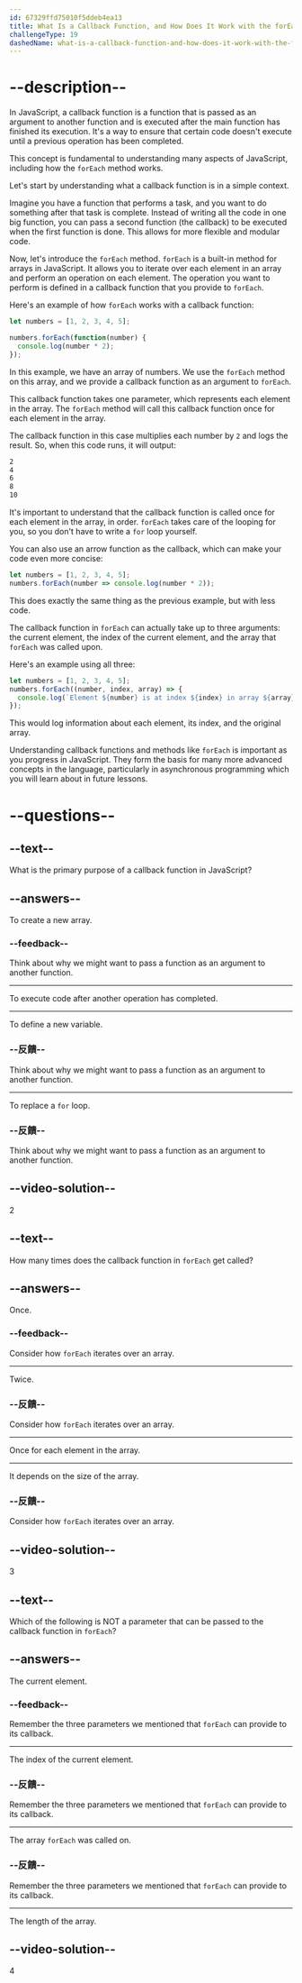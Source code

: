 ```yaml
---
id: 67329ffd75010f5ddeb4ea13
title: What Is a Callback Function, and How Does It Work with the forEach Method?
challengeType: 19
dashedName: what-is-a-callback-function-and-how-does-it-work-with-the-foreach-method
---
```


# --description--

In JavaScript, a callback function is a function that is passed as an argument to another function and is executed after the main function has finished its execution. It's a way to ensure that certain code doesn't execute until a previous operation has been completed.

This concept is fundamental to understanding many aspects of JavaScript, including how the `forEach` method works.

Let's start by understanding what a callback function is in a simple context.

Imagine you have a function that performs a task, and you want to do something after that task is complete. Instead of writing all the code in one big function, you can pass a second function (the callback) to be executed when the first function is done. This allows for more flexible and modular code.

Now, let's introduce the `forEach` method. `forEach` is a built-in method for arrays in JavaScript. It allows you to iterate over each element in an array and perform an operation on each element. The operation you want to perform is defined in a callback function that you provide to `forEach`.

Here's an example of how `forEach` works with a callback function:

```js
let numbers = [1, 2, 3, 4, 5];

numbers.forEach(function(number) {
  console.log(number * 2);
});
```

In this example, we have an array of numbers. We use the `forEach` method on this array, and we provide a callback function as an argument to `forEach`.

This callback function takes one parameter, which represents each element in the array. The `forEach` method will call this callback function once for each element in the array.

The callback function in this case multiplies each number by `2` and logs the result. So, when this code runs, it will output:

```md
2
4
6
8
10
```

It's important to understand that the callback function is called once for each element in the array, in order. `forEach` takes care of the looping for you, so you don't have to write a `for` loop yourself.

You can also use an arrow function as the callback, which can make your code even more concise:

```js
let numbers = [1, 2, 3, 4, 5];
numbers.forEach(number => console.log(number * 2));
```

This does exactly the same thing as the previous example, but with less code.

The callback function in `forEach` can actually take up to three arguments: the current element, the index of the current element, and the array that `forEach` was called upon.

Here's an example using all three:

```js
let numbers = [1, 2, 3, 4, 5];
numbers.forEach((number, index, array) => {
  console.log(`Element ${number} is at index ${index} in array ${array}`);
});
```

This would log information about each element, its index, and the original array.

Understanding callback functions and methods like `forEach` is important as you progress in JavaScript. They form the basis for many more advanced concepts in the language, particularly in asynchronous programming which you will learn about in future lessons.

# --questions--

## --text--

What is the primary purpose of a callback function in JavaScript?

## --answers--

To create a new array.

### --feedback--

Think about why we might want to pass a function as an argument to another function.

---

To execute code after another operation has completed.

---

To define a new variable.

### --反饋--

Think about why we might want to pass a function as an argument to another function.

---

To replace a `for` loop.

### --反饋--

Think about why we might want to pass a function as an argument to another function.

## --video-solution--

2

## --text--

How many times does the callback function in `forEach` get called?

## --answers--

Once.

### --feedback--

Consider how `forEach` iterates over an array.

---

Twice.

### --反饋--

Consider how `forEach` iterates over an array.

---

Once for each element in the array.

---

It depends on the size of the array.

### --反饋--

Consider how `forEach` iterates over an array.

## --video-solution--

3

## --text--

Which of the following is NOT a parameter that can be passed to the callback function in `forEach`?

## --answers--

The current element.

### --feedback--

Remember the three parameters we mentioned that `forEach` can provide to its callback.

---

The index of the current element.

### --反饋--

Remember the three parameters we mentioned that `forEach` can provide to its callback.

---

The array `forEach` was called on.

### --反饋--

Remember the three parameters we mentioned that `forEach` can provide to its callback.

---

The length of the array.

## --video-solution--

4
